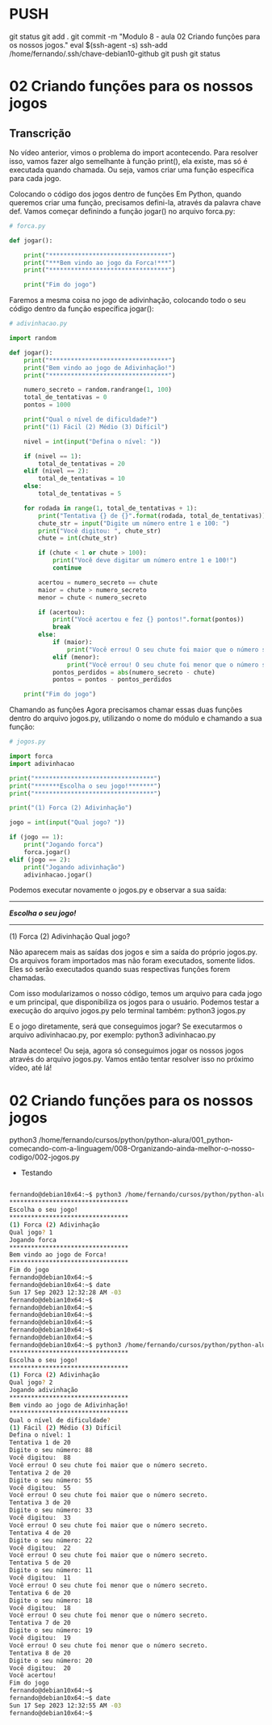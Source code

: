 


# ###################################################################################################################################################################
# ###################################################################################################################################################################
# PUSH

git status
git add .
git commit -m "Modulo 8 - aula 02 Criando funções para os nossos jogos."
eval $(ssh-agent -s)
ssh-add /home/fernando/.ssh/chave-debian10-github
git push
git status




# ###################################################################################################################################################################
# ###################################################################################################################################################################
# 02 Criando funções para os nossos jogos

## Transcrição
No vídeo anterior, vimos o problema do import acontecendo. Para resolver isso, vamos fazer algo semelhante à função print(), ela existe, mas só é executada quando chamada. Ou seja, vamos criar uma função específica para cada jogo.

Colocando o código dos jogos dentro de funções
Em Python, quando queremos criar uma função, precisamos defini-la, através da palavra chave def. Vamos começar definindo a função jogar() no arquivo forca.py:

~~~~python
# forca.py

def jogar():

    print("*********************************")
    print("***Bem vindo ao jogo da Forca!***")
    print("*********************************")

    print("Fim do jogo")
~~~~


Faremos a mesma coisa no jogo de adivinhação, colocando todo o seu código dentro da função específica jogar():

~~~~python
# adivinhacao.py

import random

def jogar():
    print("*********************************")
    print("Bem vindo ao jogo de Adivinhação!")
    print("*********************************")

    numero_secreto = random.randrange(1, 100)
    total_de_tentativas = 0
    pontos = 1000

    print("Qual o nível de dificuldade?")
    print("(1) Fácil (2) Médio (3) Difícil")

    nivel = int(input("Defina o nível: "))

    if (nivel == 1):
        total_de_tentativas = 20
    elif (nivel == 2):
        total_de_tentativas = 10
    else:
        total_de_tentativas = 5

    for rodada in range(1, total_de_tentativas + 1):
        print("Tentativa {} de {}".format(rodada, total_de_tentativas))
        chute_str = input("Digite um número entre 1 e 100: ")
        print("Você digitou: ", chute_str)
        chute = int(chute_str)

        if (chute < 1 or chute > 100):
            print("Você deve digitar um número entre 1 e 100!")
            continue

        acertou = numero_secreto == chute
        maior = chute > numero_secreto
        menor = chute < numero_secreto

        if (acertou):
            print("Você acertou e fez {} pontos!".format(pontos))
            break
        else:
            if (maior):
                print("Você errou! O seu chute foi maior que o número secreto.")
            elif (menor):
                print("Você errou! O seu chute foi menor que o número secreto.")
            pontos_perdidos = abs(numero_secreto - chute)
            pontos = pontos - pontos_perdidos

    print("Fim do jogo")
~~~~


Chamando as funções
Agora precisamos chamar essas duas funções dentro do arquivo jogos.py, utilizando o nome do módulo e chamando a sua função:

~~~~python
# jogos.py

import forca
import adivinhacao

print("*********************************")
print("*******Escolha o seu jogo!*******")
print("*********************************")

print("(1) Forca (2) Adivinhação")

jogo = int(input("Qual jogo? "))

if (jogo == 1):
    print("Jogando forca")
    forca.jogar()
elif (jogo == 2):
    print("Jogando adivinhação")
    adivinhacao.jogar()
~~~~



Podemos executar novamente o jogos.py e observar a sua saída:


*********************************
*******Escolha o seu jogo!*******
*********************************
(1) Forca (2) Adivinhação
Qual jogo?


Não aparecem mais as saídas dos jogos e sim a saída do próprio jogos.py. Os arquivos foram importados mas não foram executados, somente lidos. Eles só serão executados quando suas respectivas funções forem chamadas.

Com isso modularizamos o nosso código, temos um arquivo para cada jogo e um principal, que disponibiliza os jogos para o usuário. Podemos testar a execução do arquivo jogos.py pelo terminal também:
python3 jogos.py

E o jogo diretamente, será que conseguimos jogar? Se executarmos o arquivo adivinhacao.py, por exemplo:
python3 adivinhacao.py

Nada acontece! Ou seja, agora só conseguimos jogar os nossos jogos através do arquivo jogos.py. Vamos então tentar resolver isso no próximo vídeo, até lá!








# ###################################################################################################################################################################
# ###################################################################################################################################################################
# 02 Criando funções para os nossos jogos


python3 /home/fernando/cursos/python/python-alura/001_python-comecando-com-a-linguagem/008-Organizando-ainda-melhor-o-nosso-codigo/002-jogos.py

- Testando

~~~~bash

fernando@debian10x64:~$ python3 /home/fernando/cursos/python/python-alura/001_python-comecando-com-a-linguagem/008-Organizando-ainda-melhor-o-nosso-codigo/002-jogos.py
*********************************
Escolha o seu jogo!
*********************************
(1) Forca (2) Adivinhação
Qual jogo? 1
Jogando forca
*********************************
Bem vindo ao jogo de Forca!
*********************************
Fim do jogo
fernando@debian10x64:~$
fernando@debian10x64:~$ date
Sun 17 Sep 2023 12:32:28 AM -03
fernando@debian10x64:~$
fernando@debian10x64:~$
fernando@debian10x64:~$
fernando@debian10x64:~$
fernando@debian10x64:~$
fernando@debian10x64:~$
fernando@debian10x64:~$ python3 /home/fernando/cursos/python/python-alura/001_python-comecando-com-a-linguagem/008-Organizando-ainda-melhor-o-nosso-codigo/002-jogos.py
*********************************
Escolha o seu jogo!
*********************************
(1) Forca (2) Adivinhação
Qual jogo? 2
Jogando adivinhação
*********************************
Bem vindo ao jogo de Adivinhação!
*********************************
Qual o nível de dificuldade?
(1) Fácil (2) Médio (3) Difícil
Defina o nível: 1
Tentativa 1 de 20
Digite o seu número: 88
Você digitou:  88
Você errou! O seu chute foi maior que o número secreto.
Tentativa 2 de 20
Digite o seu número: 55
Você digitou:  55
Você errou! O seu chute foi maior que o número secreto.
Tentativa 3 de 20
Digite o seu número: 33
Você digitou:  33
Você errou! O seu chute foi maior que o número secreto.
Tentativa 4 de 20
Digite o seu número: 22
Você digitou:  22
Você errou! O seu chute foi maior que o número secreto.
Tentativa 5 de 20
Digite o seu número: 11
Você digitou:  11
Você errou! O seu chute foi menor que o número secreto.
Tentativa 6 de 20
Digite o seu número: 18
Você digitou:  18
Você errou! O seu chute foi menor que o número secreto.
Tentativa 7 de 20
Digite o seu número: 19
Você digitou:  19
Você errou! O seu chute foi menor que o número secreto.
Tentativa 8 de 20
Digite o seu número: 20
Você digitou:  20
Você acertou!
Fim do jogo
fernando@debian10x64:~$
fernando@debian10x64:~$ date
Sun 17 Sep 2023 12:32:55 AM -03
fernando@debian10x64:~$

~~~~